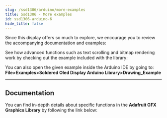 ```yaml
---
slug: /ssd1306/arduino/more-examples
title: Ssd1306 - More examples
id: ssd1306-arduino-6
hide_title: false
---
```


Since this display offers so much to explore, we encourage you to review the accompanying documentation and examples:

See how advanced functions such as text scrolling and bitmap rendering work by checking out the example included with the library:

<QuickLink  
  title="OLED Display Drawing Example"  
  description="Drawing examples for the SSD1306 OLED Display"  
  url="https://github.com/SolderedElectronics/Soldered-OLED-Display-Arduino-Library/blob/main/examples/Drawing_Example/Drawing_Example.ino"  
/>  

<InfoBox>You can also open the given example inside the Arduino IDE by going to:  
**File>Examples>Soldered Oled Display Arduino Library>Drawing_Example**</InfoBox>

---

## Documentation

You can find in-depth details about specific functions in the **Adafruit GFX Graphics Library** by following the link below:

<QuickLink  
  title="Adafruit GFX Graphics Library"  
  description="Documentation for the Adafruit GFX Graphics Library"  
  url="https://cdn-learn.adafruit.com/downloads/pdf/adafruit-gfx-graphics-library.pdf"  
/>